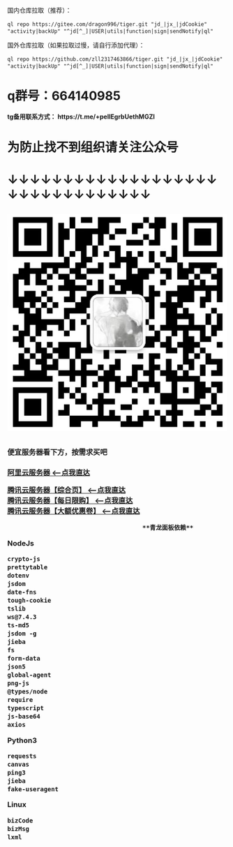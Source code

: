 国内仓库拉取（推荐）：


```
ql repo https://gitee.com/dragon996/tiger.git "jd_|jx_|jdCookie" "activity|backUp" "^jd[^_]|USER|utils|function|sign|sendNotify|ql"

```

国外仓库拉取（如果拉取过慢，请自行添加代理）：

```
ql repo https://github.com/zll2317463866/tiger.git "jd_|jx_|jdCookie" "activity|backUp" "^jd[^_]|USER|utils|function|sign|sendNotify|ql"
```





<h1>q群号：664140985</h1>
<B>tg备用联系方式：
https://t.me/+pellEgrbUethMGZl</B> 


<h1>为防止找不到组织请关注公众号<h1/>

↓↓↓↓↓↓↓↓↓↓↓↓↓↓↓↓↓↓↓↓↓↓↓↓↓↓↓↓↓↓↓↓

![输入图片说明](%E4%B8%80%E9%9D%A2%E7%8E%A9%E5%AE%B6.jpg)

<h3>便宜服务器看下方，按需求买吧<h3/>

<a href = "https://www.aliyun.com/activity/daily/bestoffer?userCode=sdnzf2bx">阿里云服务器 <--点我直达</a>
  
<a href = "https://curl.qcloud.com/NmTXySQZ">腾讯云服务器【综合页】 <--点我直达</a><br/>
<a href = "https://curl.qcloud.com/cBNPXPYP">腾讯云服务器【每日限购】 <--点我直达</a><br/>
<a href = "https://curl.qcloud.com/xLhI9Yhc">腾讯云服务器【大额优惠卷】 <--点我直达</a>
  
                                         **青龙面板依赖** 
NodeJs

```
crypto-js
prettytable
dotenv
jsdom
date-fns
tough-cookie
tslib
ws@7.4.3
ts-md5
jsdom -g
jieba
fs
form-data
json5
global-agent
png-js
@types/node
require
typescript
js-base64
axios
```

Python3

```
requests
canvas
ping3
jieba
fake-useragent
```

Linux

```
bizCode
bizMsg
lxml
```








